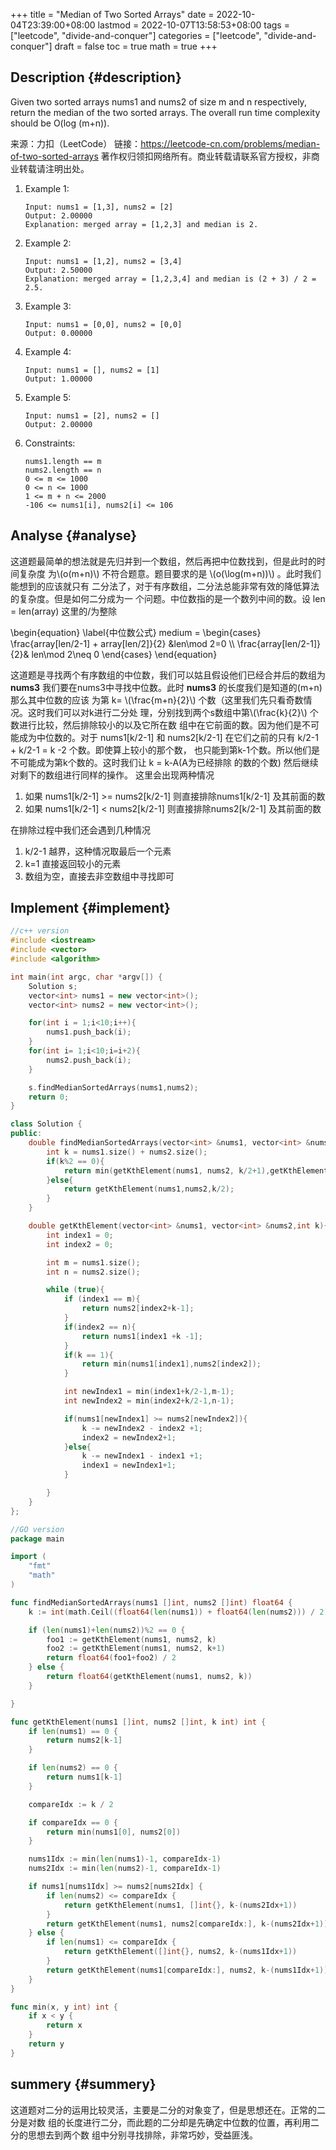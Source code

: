+++
title = "Median of Two Sorted Arrays"
date = 2022-10-04T23:39:00+08:00
lastmod = 2022-10-07T13:58:53+08:00
tags = ["leetcode", "divide-and-conquer"]
categories = ["leetcode", "divide-and-conquer"]
draft = false
toc = true
math = true
+++

<!--more-->


## Description {#description}

Given two sorted arrays nums1 and nums2 of size m and n respectively, return the
median of the two sorted arrays. The overall run time complexity should be O(log
(m+n)).

来源：力扣（LeetCode）
链接：<https://leetcode-cn.com/problems/median-of-two-sorted-arrays>
著作权归领扣网络所有。商业转载请联系官方授权，非商业转载请注明出处。

1.  Example 1:
    ```nil
    Input: nums1 = [1,3], nums2 = [2]
    Output: 2.00000
    Explanation: merged array = [1,2,3] and median is 2.
    ```

2.  Example 2:
    ```nil
    Input: nums1 = [1,2], nums2 = [3,4]
    Output: 2.50000
    Explanation: merged array = [1,2,3,4] and median is (2 + 3) / 2 = 2.5.
    ```

3.  Example 3:
    ```nil
    Input: nums1 = [0,0], nums2 = [0,0]
    Output: 0.00000
    ```

4.  Example 4:
    ```nil
    Input: nums1 = [], nums2 = [1]
    Output: 1.00000
    ```
5.  Example 5:
    ```nil
    Input: nums1 = [2], nums2 = []
    Output: 2.00000
    ```
6.  Constraints:
    ```nil
    nums1.length == m
    nums2.length == n
    0 <= m <= 1000
    0 <= n <= 1000
    1 <= m + n <= 2000
    -106 <= nums1[i], nums2[i] <= 106
    ```


## Analyse {#analyse}

这道题最简单的想法就是先归并到一个数组，然后再把中位数找到，但是此时的时间复杂度
为\\(o(m+n)\\) 不符合题意。题目要求的是 \\(o(\log(m+n))\\) 。此时我们能想到的应该就只有
二分法了，对于有序数组，二分法总能非常有效的降低算法的复杂度。但是如何二分成为一
个问题。中位数指的是一个数列中间的数。设 len = len(array) 这里的/为整除

\begin{equation}
\label{中位数公式}
    medium = \begin{cases}
    \frac{array[len/2-1] + array[len/2]}{2} &len\mod 2=0 \\\\
    \frac{array[len/2-1]}{2}& len\mod 2\neq 0
\end{cases}
\end{equation}

这道题是寻找两个有序数组的中位数，我们可以姑且假设他们已经合并后的数组为 **nums3**
我们要在nums3中寻找中位数。此时 **nums3** 的长度我们是知道的(m+n) 那么其中位数的应该
为第 k= \\(\frac{m+n}{2}\\) 个数（这里我们先只看奇数情况。这时我们可以对k进行二分处
理，分别找到两个s数组中第\\(\frac{k}{2}\\) 个数进行比较，然后排除较小的以及它所在数
组中在它前面的数。因为他们是不可能成为中位数的。对于 nums1[k/2-1] 和
nums2[k/2-1] 在它们之前的只有 k/2-1 + k/2-1 = k -2 个数。即使算上较小的那个数，
也只能到第k-1个数。所以他们是不可能成为第k个数的。这时我们让 k = k-A(A为已经排除
的数的个数) 然后继续对剩下的数组进行同样的操作。 这里会出现两种情况

1.  如果 nums1[k/2-1] &gt;= nums2[k/2-1] 则直接排除nums1[k/2-1] 及其前面的数
2.  如果 nums1[k/2-1] &lt; nums2[k/2-1] 则直接排除nums2[k/2-1] 及其前面的数

在排除过程中我们还会遇到几种情况

1.  k/2-1 越界，这种情况取最后一个元素
2.  k=1 直接返回较小的元素
3.  数组为空，直接去非空数组中寻找即可


## Implement {#implement}

```cpp
//c++ version
#include <iostream>
#include <vector>
#include <algorithm>

int main(int argc, char *argv[]) {
    Solution s;
    vector<int> nums1 = new vector<int>();
    vector<int> nums2 = new vector<int>();

    for(int i = 1;i<10;i++){
        nums1.push_back(i);
    }
    for(int i= 1;i<10;i=i+2){
        nums2.push_back(i);
    }

    s.findMedianSortedArrays(nums1,nums2);
    return 0;
}

class Solution {
public:
    double findMedianSortedArrays(vector<int> &nums1, vector<int> &nums2) {
        int k = nums1.size() + nums2.size();
        if(k%2 == 0){
            return min(getKthElement(nums1, nums2, k/2+1),getKthElement(nums1, nums2,k/2))/2.0;
        }else{
            return getKthElement(nums1,nums2,k/2);
        }
    }

    double getKthElement(vector<int> &nums1, vector<int> &nums2,int k){
        int index1 = 0;
        int index2 = 0;

        int m = nums1.size();
        int n = nums2.size();

        while (true){
            if (index1 == m){
                return nums2[index2+k-1];
            }
            if(index2 == n){
                return nums1[index1 +k -1];
            }
            if(k == 1){
                return min(nums1[index1],nums2[index2]);
            }

            int newIndex1 = min(index1+k/2-1,m-1);
            int newIndex2 = min(index2+k/2-1,n-1);

            if(nums1[newIndex1] >= nums2[newIndex2]){
                k -= newIndex2 - index2 +1;
                index2 = newIndex2+1;
            }else{
                k -= newIndex1 - index1 +1;
                index1 = newIndex1+1;
            }

        }
    }
};
```

```go
//GO version
package main

import (
    "fmt"
    "math"
)

func findMedianSortedArrays(nums1 []int, nums2 []int) float64 {
    k := int(math.Ceil((float64(len(nums1)) + float64(len(nums2))) / 2))

    if (len(nums1)+len(nums2))%2 == 0 {
        foo1 := getKthElement(nums1, nums2, k)
        foo2 := getKthElement(nums1, nums2, k+1)
        return float64(foo1+foo2) / 2
    } else {
        return float64(getKthElement(nums1, nums2, k))
    }

}

func getKthElement(nums1 []int, nums2 []int, k int) int {
    if len(nums1) == 0 {
        return nums2[k-1]
    }

    if len(nums2) == 0 {
        return nums1[k-1]
    }

    compareIdx := k / 2

    if compareIdx == 0 {
        return min(nums1[0], nums2[0])
    }

    nums1Idx := min(len(nums1)-1, compareIdx-1)
    nums2Idx := min(len(nums2)-1, compareIdx-1)

    if nums1[nums1Idx] >= nums2[nums2Idx] {
        if len(nums2) <= compareIdx {
            return getKthElement(nums1, []int{}, k-(nums2Idx+1))
        }
        return getKthElement(nums1, nums2[compareIdx:], k-(nums2Idx+1))
    } else {
        if len(nums1) <= compareIdx {
            return getKthElement([]int{}, nums2, k-(nums1Idx+1))
        }
        return getKthElement(nums1[compareIdx:], nums2, k-(nums1Idx+1))
    }
}

func min(x, y int) int {
    if x < y {
        return x
    }
    return y
}
```


## summery {#summery}

这道题对二分的运用比较灵活，主要是二分的对象变了，但是思想还在。正常的二分是对数
组的长度进行二分，而此题的二分却是先确定中位数的位置，再利用二分的思想去到两个数
组中分别寻找排除，非常巧妙，受益匪浅。
